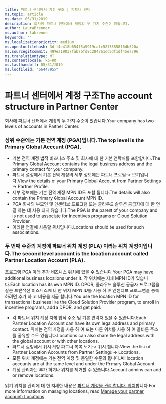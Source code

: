```yaml
---
title: 파트너 센터에서 계정 구조 | 파트너 센터
ms.topic: article
ms.date: 05/31/2019
description: 회사에 파트너 센터에서 계정의 두 가지 수준이 있습니다.
author: LauraBrenner
ms.author: labrenne
keywords: ''
ms.localizationpriority: medium
ms.openlocfilehash: 3dff4e418b65475a5919cafc58783858f6db320a
ms.sourcegitcommit: 499ea19037fab7bfd8c284761ddcdf1df45ea796
ms.translationtype: MT
ms.contentlocale: ko-KR
ms.lasthandoff: 05/31/2019
ms.locfileid: "66447955"
---
```

# <a name="the-account-structure-in-partner-center"></a><span data-ttu-id="eae7c-103">파트너 센터에서 계정 구조</span><span class="sxs-lookup"><span data-stu-id="eae7c-103">The account structure in Partner Center</span></span>

<span data-ttu-id="eae7c-104">회사에 파트너 센터에서 계정의 두 가지 수준이 있습니다.</span><span class="sxs-lookup"><span data-stu-id="eae7c-104">Your company has two levels of accounts in Partner Center.</span></span> 

### <a name="the-top-level-is-the-primary-global-account-pga"></a><span data-ttu-id="eae7c-105">상위 수준에는 기본 전역 계정 (PGA)입니다.</span><span class="sxs-lookup"><span data-stu-id="eae7c-105">The top level is the Primary Global Account (PGA).</span></span>

- <span data-ttu-id="eae7c-106">기본 전역 계정 법적 비즈니스 주소 및 회사에 대 한 기본 연락처를 포함합니다.</span><span class="sxs-lookup"><span data-stu-id="eae7c-106">The Primary Global Account contains the legal business address and the primary contact for your company.</span></span> 
- <span data-ttu-id="eae7c-107">파트너 설정에서 기본 전역 계정의 세부 정보에는 파트너 프로필-> 보기입니다.</span><span class="sxs-lookup"><span data-stu-id="eae7c-107">View the details of your Primary Global Account from Partner Settings -> Partner Profile.</span></span>
- <span data-ttu-id="eae7c-108">세부 정보에는 기본 전역 계정 MPN ID도 포함 됩니다.</span><span class="sxs-lookup"><span data-stu-id="eae7c-108">The details will also contain the Primary Global Account MPN ID.</span></span> 
- <span data-ttu-id="eae7c-109">PGA 회사의 부모인 및 인센티브 프로그램 또는 클라우드 솔루션 공급자에 대 한 연결 하는 데 사용 되지 않습니다.</span><span class="sxs-lookup"><span data-stu-id="eae7c-109">The PGA is the parent of your company and is not used to associate for Incentives programs or Cloud Solution Provider.</span></span> 
- <span data-ttu-id="eae7c-110">이러한 연결에 사용할 위치입니다.</span><span class="sxs-lookup"><span data-stu-id="eae7c-110">Locations should be used for such associations.</span></span>

### <a name="the-second-level-account-is-the-location-account-called-partner-location-account-pla"></a><span data-ttu-id="eae7c-111">두 번째 수준의 계정에 파트너 위치 계정 (PLA) 이라는 위치 계정이입니다.</span><span class="sxs-lookup"><span data-stu-id="eae7c-111">The second level account is the location account called Partner Location Account (PLA).</span></span>

<span data-ttu-id="eae7c-112">프로그램 PGA 아래 추가 비즈니스 위치에 있을 수 있습니다.</span><span class="sxs-lookup"><span data-stu-id="eae7c-112">Your PGA may have additional business locations under it.</span></span> <span data-ttu-id="eae7c-113">각 위치에는 자체 MPN ID가 있습니다.</span><span class="sxs-lookup"><span data-stu-id="eae7c-113">Each location has its own MPN ID.</span></span>  <span data-ttu-id="eae7c-114">DPOR, 클라우드 솔루션 공급자 프로그램을 같은 트랜잭션 비즈니스에 대 한 위치 MPN ID를 사용 하 여 인센티브 프로그램을 등록 하려면 추가 하 고 비용을 지급 합니다.</span><span class="sxs-lookup"><span data-stu-id="eae7c-114">You use the location MPN ID for transactional business like the Cloud Solution Provider program, to enroll in incentive programs, add a DPOR, and get paid.</span></span> 

- <span data-ttu-id="eae7c-115">각 파트너 위치 계정 자체 법적 주소 및 기본 연락처 있을 수 있습니다.</span><span class="sxs-lookup"><span data-stu-id="eae7c-115">Each Partner Location Account can have its own legal address and primary contact.</span></span> <span data-ttu-id="eae7c-116">위치는 전역 계정을 사용 하 여 또는 다른 위치를 사용 하 여 올바른 주소를 공유할 수도 있습니다.</span><span class="sxs-lookup"><span data-stu-id="eae7c-116">Locations can also share the legal address with the global account or with other locations.</span></span>
- <span data-ttu-id="eae7c-117">파트너 설정에서 위치 계정 파트너 목록 보기-> 위치 합니다.</span><span class="sxs-lookup"><span data-stu-id="eae7c-117">View the list of Partner Location Accounts from Partner Settings -> Locations.</span></span>
- <span data-ttu-id="eae7c-118">모든 위치 계정에는 기본 전역 계정 및 동일한 수준의 됩니다.</span><span class="sxs-lookup"><span data-stu-id="eae7c-118">All location accounts are at the same level and under the Primary Global Account.</span></span>
- <span data-ttu-id="eae7c-119">계정 관리자는 추가 하거나 위치를 제거할 수 있습니다.</span><span class="sxs-lookup"><span data-stu-id="eae7c-119">Account admins can add or remove locations.</span></span>

<span data-ttu-id="eae7c-120">읽기 위치를 관리에 대 한 자세한 내용은 [파트너 계정을 관리 합니다. 위치](manage-locations.md)합니다.</span><span class="sxs-lookup"><span data-stu-id="eae7c-120">For more information on managing locations, read [Manage your partner account: Locations](manage-locations.md).</span></span> 




















